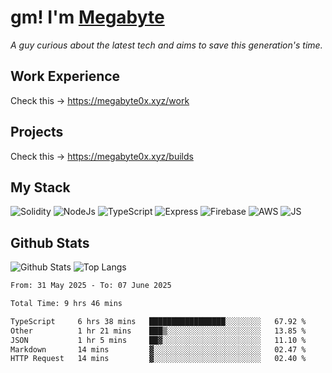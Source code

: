 # gm! I'm [Megabyte](https://megabyte0x.xyz/)

*A guy curious about the latest tech and aims to save this generation's time.*

## Work Experience

Check this -> https://megabyte0x.xyz/work

## Projects

Check this -> https://megabyte0x.xyz/builds

## My Stack

![Solidity](https://img.shields.io/badge/solidity-grey?style=for-the-badge&logo=solidity&logoColor=Green)
![NodeJs](https://img.shields.io/badge/NODE_JS-grey?style=for-the-badge&logo=nodedotjs&logoColor=Green)
![TypeScript](https://img.shields.io/badge/TS-grey?style=for-the-badge&logo=typescript&logoColor=Green)
![Express](https://img.shields.io/badge/EXPRESS-grey?style=for-the-badge&logo=EXPRESS&logoColor=Green)
![Firebase](https://img.shields.io/badge/EXPRESS-grey?style=for-the-badge&logo=EXPRESS&logoColor=Green)
![AWS](https://img.shields.io/badge/AWS-grey?style=for-the-badge&logo=amazonaws&logoColor=Yellow)
![JS](https://img.shields.io/badge/JS-grey?style=for-the-badge&logo=javascript&logoColor=Green)

## Github Stats

![Github Stats](https://github-readme-stats.vercel.app/api?username=megabyte0x&show_icons=true&theme=dark&hide_border=true&bg_color=0D1117) ![Top Langs](https://github-readme-stats.vercel.app/api/top-langs/?username=megabyte0x&layout=compact&theme=dark)

<!--START_SECTION:waka-->

```txt
From: 31 May 2025 - To: 07 June 2025

Total Time: 9 hrs 46 mins

TypeScript     6 hrs 38 mins   █████████████████░░░░░░░░   67.92 %
Other          1 hr 21 mins    ███▒░░░░░░░░░░░░░░░░░░░░░   13.85 %
JSON           1 hr 5 mins     ██▓░░░░░░░░░░░░░░░░░░░░░░   11.10 %
Markdown       14 mins         ▓░░░░░░░░░░░░░░░░░░░░░░░░   02.47 %
HTTP Request   14 mins         ▓░░░░░░░░░░░░░░░░░░░░░░░░   02.40 %
```

<!--END_SECTION:waka-->


